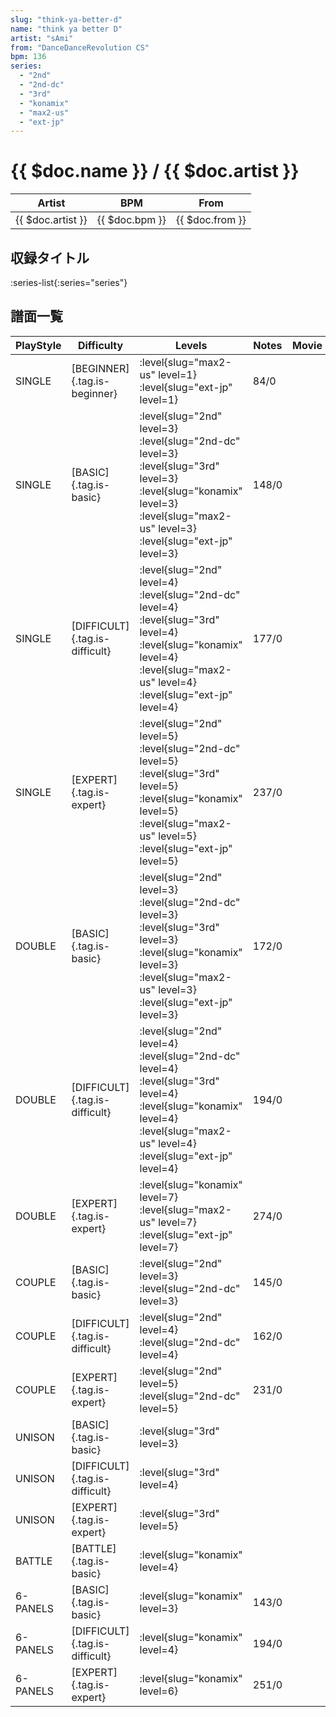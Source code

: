 ```yaml
---
slug: "think-ya-better-d"
name: "think ya better D"
artist: "sAmi"
from: "DanceDanceRevolution CS"
bpm: 136
series:
  - "2nd"
  - "2nd-dc"
  - "3rd"
  - "konamix"
  - "max2-us"
  - "ext-jp"
---
```


# {{ $doc.name }} / {{ $doc.artist }}

|Artist|BPM|From|
|------|---|----|
|{{ $doc.artist }}|{{ $doc.bpm }}|{{ $doc.from }}|

## 収録タイトル

:series-list{:series="series"}

## 譜面一覧

|PlayStyle|Difficulty|Levels|Notes|Movie|
|---------|----------|------|-----|-----|
|SINGLE|[BEGINNER]{.tag.is-beginner}|<div class="field is-grouped is-grouped-multiline"> :level{slug="max2-us" level=1} :level{slug="ext-jp" level=1}</div>|84/0||
|SINGLE|[BASIC]{.tag.is-basic}|<div class="field is-grouped is-grouped-multiline"> :level{slug="2nd" level=3} :level{slug="2nd-dc" level=3} :level{slug="3rd" level=3} :level{slug="konamix" level=3} :level{slug="max2-us" level=3} :level{slug="ext-jp" level=3}</div>|148/0||
|SINGLE|[DIFFICULT]{.tag.is-difficult}|<div class="field is-grouped is-grouped-multiline"> :level{slug="2nd" level=4} :level{slug="2nd-dc" level=4} :level{slug="3rd" level=4} :level{slug="konamix" level=4} :level{slug="max2-us" level=4} :level{slug="ext-jp" level=4}</div>|177/0||
|SINGLE|[EXPERT]{.tag.is-expert}|<div class="field is-grouped is-grouped-multiline"> :level{slug="2nd" level=5} :level{slug="2nd-dc" level=5} :level{slug="3rd" level=5} :level{slug="konamix" level=5} :level{slug="max2-us" level=5} :level{slug="ext-jp" level=5}</div>|237/0||
|DOUBLE|[BASIC]{.tag.is-basic}|<div class="field is-grouped is-grouped-multiline"> :level{slug="2nd" level=3} :level{slug="2nd-dc" level=3} :level{slug="3rd" level=3} :level{slug="konamix" level=3} :level{slug="max2-us" level=3} :level{slug="ext-jp" level=3}</div>|172/0||
|DOUBLE|[DIFFICULT]{.tag.is-difficult}|<div class="field is-grouped is-grouped-multiline"> :level{slug="2nd" level=4} :level{slug="2nd-dc" level=4} :level{slug="3rd" level=4} :level{slug="konamix" level=4} :level{slug="max2-us" level=4} :level{slug="ext-jp" level=4}</div>|194/0||
|DOUBLE|[EXPERT]{.tag.is-expert}|<div class="field is-grouped is-grouped-multiline"> :level{slug="konamix" level=7} :level{slug="max2-us" level=7} :level{slug="ext-jp" level=7}</div>|274/0||
|COUPLE|[BASIC]{.tag.is-basic}|<div class="field is-grouped is-grouped-multiline"> :level{slug="2nd" level=3} :level{slug="2nd-dc" level=3}</div>|145/0||
|COUPLE|[DIFFICULT]{.tag.is-difficult}|<div class="field is-grouped is-grouped-multiline"> :level{slug="2nd" level=4} :level{slug="2nd-dc" level=4}</div>|162/0||
|COUPLE|[EXPERT]{.tag.is-expert}|<div class="field is-grouped is-grouped-multiline"> :level{slug="2nd" level=5} :level{slug="2nd-dc" level=5}</div>|231/0||
|UNISON|[BASIC]{.tag.is-basic}|<div class="field is-grouped is-grouped-multiline"> :level{slug="3rd" level=3}</div>|||
|UNISON|[DIFFICULT]{.tag.is-difficult}|<div class="field is-grouped is-grouped-multiline"> :level{slug="3rd" level=4}</div>|||
|UNISON|[EXPERT]{.tag.is-expert}|<div class="field is-grouped is-grouped-multiline"> :level{slug="3rd" level=5}</div>|||
|BATTLE|[BATTLE]{.tag.is-basic}|<div class="field is-grouped is-grouped-multiline"> :level{slug="konamix" level=4}</div>|||
|6-PANELS|[BASIC]{.tag.is-basic}|<div class="field is-grouped is-grouped-multiline"> :level{slug="konamix" level=3}</div>|143/0||
|6-PANELS|[DIFFICULT]{.tag.is-difficult}|<div class="field is-grouped is-grouped-multiline"> :level{slug="konamix" level=4}</div>|194/0||
|6-PANELS|[EXPERT]{.tag.is-expert}|<div class="field is-grouped is-grouped-multiline"> :level{slug="konamix" level=6}</div>|251/0||

